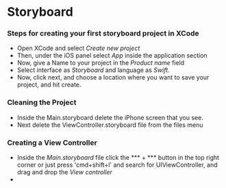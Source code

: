 

# Storyboard

### Steps for creating your first storyboard project in XCode

  * Open XCode and select *Create new project*
  * Then, under the iOS panel select *App* inside the application section
  * Now, give a Name to your project in the *Product name* field
  * Select interface as *Storyboard* and language as *Swift*.
  * Now, click next, and choose a location where you want to save your project, and hit create.


### Cleaning the Project 

 * Inside the Main.storyboard delete the iPhone screen that you see.
 * Next delete the ViewController.storyboard file from the files menu

### Creating a View Controller

 * Inside the *Main.storyboard* file click the *** + *** button in the top right corner or just press 'cmd+shift+l' and search for UIViewController, and drag and drop the *View controller*
 * 


    
